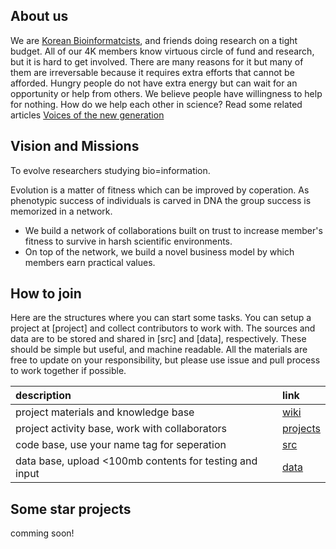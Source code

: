 ## About us  
We are [Korean Bioinformatcists](https://www.facebook.com/groups/koreanbioinformatics), and friends 
doing research on a tight budget. All of our 4K members know virtuous circle of fund and research, but it is hard to get involved. 
There are many reasons for it but many of them are irreversable because it requires extra efforts that cannot be afforded. 
Hungry people do not have extra energy but can wait for an opportunity or help from others.
We believe people have willingness to help for nothing.
How do we help each other in science?
Read some related articles [Voices of the new generation](https://www.nature.com/articles/s41580-021-00414-1?utm_source=facebook&utm_medium=social&utm_content=organic&utm_campaign=NGMT_USG_JC01_GL_NRJournals&fbclid=IwAR1qIsrFVB4-7fRfx4E08gmubNUEjr5PIdv-ByWY1mP7ui6QTsVGBNy-Avc )

## Vision and Missions
To evolve researchers studying bio=information.

Evolution is a matter of fitness which can be improved by coperation.
As phenotypic success of individuals is carved in DNA
the group success is memorized in a network.

- We build a network of collaborations built on trust to increase member's fitness to survive in harsh scientific environments.
- On top of the network, we build a novel business model by which members earn practical values.

## How to join 
Here are the structures where you can start some tasks.
You can setup a project at [project] and collect contributors to work with.
The sources and data are to be stored and shared in [src] and [data], respectively.
These should be simple but useful, and machine readable. 
All the materials are free to update on your responsibility,
but please use issue and pull process to work together if possible.

| description | link |
| :-  | :- |
| project materials and knowledge base | [wiki](https://github.com/hmgene/mudcookies/wiki) |
| project activity base, work with collaborators | [projects](https://github.com/hmgene/mudcookies/projects) |
| code base, use your name tag for seperation | [src](src) |
| data base, upload <100mb contents for testing and input  | [data](data) |

## Some star projects
comming soon!
